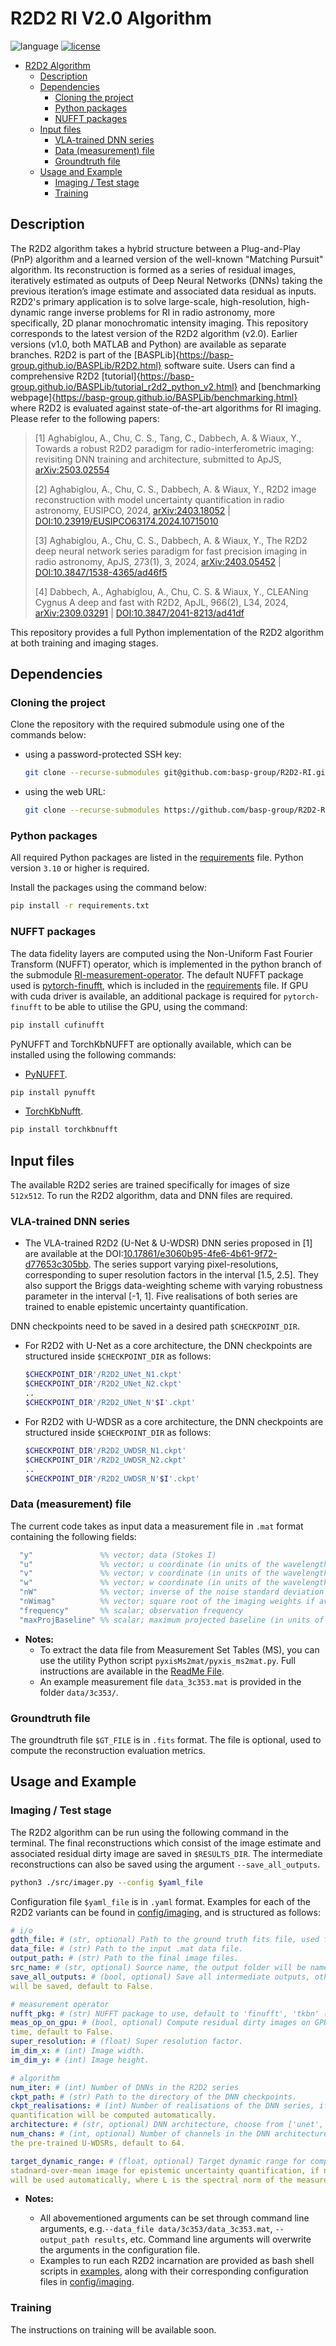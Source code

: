 # R2D2 RI V2.0 Algorithm

![language](https://img.shields.io/badge/language-python-orange.svg)
[![license](https://img.shields.io/badge/license-GPL--3.0-brightgreen.svg)](LICENSE)

- [R2D2 Algorithm](#r2d2-algorithm)
  - [Description](#description)
  - [Dependencies](#dependencies)
    - [Cloning the project](#cloning-the-project)
    - [Python packages](#python-packages)
    - [NUFFT packages](#nufft-packages)
  - [Input files](#input-files)
    - [VLA-trained DNN series](#vla-trained-dnn-series)
    - [Data (measurement) file](#data-measurement-file)
    - [Groundtruth file](#groundtruth-file)
  - [Usage and Example](#usage-and-example)
    - [Imaging / Test stage](#imaging--test-stage)
    - [Training](#training)

## Description

The R2D2 algorithm takes a hybrid structure between a Plug-and-Play (PnP) algorithm and a learned version of the well-known "Matching Pursuit" algorithm. Its reconstruction is formed as a series of residual images, iteratively estimated as outputs of Deep Neural Networks (DNNs) taking the previous iteration’s image estimate and associated data residual as inputs. R2D2's primary application is to solve large-scale, high-resolution, high-dynamic range inverse problems for RI in radio astronomy, more specifically, 2D planar monochromatic intensity imaging. This repository corresponds to the latest version of the R2D2 algorithm (v2.0). Earlier versions (v1.0, both MATLAB and Python) are available as separate branches.
R2D2 is part of the [BASPLib]{https://basp-group.github.io/BASPLib/R2D2.html} software suite. Users can find a comprehensive R2D2 [tutorial]{https://basp-group.github.io/BASPLib/tutorial_r2d2_python_v2.html} and [benchmarking webpage]{https://basp-group.github.io/BASPLib/benchmarking.html} where R2D2 is evaluated against state-of-the-art algorithms for RI imaging.
Please refer to the following papers:

<!-- [arXiv:2403.05452](https://arxiv.org/abs/2403.05452) -->
> [1] Aghabiglou, A., Chu, C. S., Tang, C., Dabbech, A. & Wiaux, Y., Towards a robust R2D2 paradigm for radio-interferometric imaging: revisiting DNN training and architecture, submitted to ApJS, [arXiv:2503.02554](https://arxiv.org/abs/2503.02554)
>
> [2] Aghabiglou, A., Chu, C. S., Dabbech, A. & Wiaux, Y., R2D2 image reconstruction with model uncertainty quantification in radio astronomy, EUSIPCO, 2024, [arXiv:2403.18052](https://arxiv.org/abs/2403.18052) | [DOI:10.23919/EUSIPCO63174.2024.10715010](https://doi.org/10.23919/EUSIPCO63174.2024.10715010)
>
> [3] Aghabiglou, A., Chu, C. S., Dabbech, A. & Wiaux, Y., The R2D2 deep neural network series paradigm for fast precision imaging in radio astronomy, ApJS, 273(1), 3, 2024, [arXiv:2403.05452](https://arxiv.org/abs/2403.05452) | [DOI:10.3847/1538-4365/ad46f5](https://doi.org/10.3847/1538-4365/ad46f5)
>
> [4] Dabbech, A., Aghabiglou, A., Chu, C. S. & Wiaux, Y., CLEANing Cygnus A deep and fast with R2D2, ApJL, 966(2), L34, 2024, [arXiv:2309.03291](https://arxiv.org/abs/2309.03291) | [DOI:10.3847/2041-8213/ad41df](https://doi.org/10.3847/2041-8213/ad41df)

This repository provides a full Python implementation of the R2D2 algorithm at both training and imaging stages.

## Dependencies

### Cloning the project

Clone the repository with the required submodule using one of the commands below:

- using a password-protected SSH key:

  ```bash
  git clone --recurse-submodules git@github.com:basp-group/R2D2-RI.git
  ```

- using the web URL:

  ```bash
  git clone --recurse-submodules https://github.com/basp-group/R2D2-RI.git
  ```

### Python packages

All required Python packages are listed in the [requirements](requirements.txt) file. Python version `3.10` or higher is required.

Install the packages using the command below:

```bash
pip install -r requirements.txt
```

### NUFFT packages

The data fidelity layers are computed using the Non-Uniform Fast Fourier Transform (NUFFT) operator, which is implemented in the python branch of the submodule [RI-measurement-operator](https://github.com/basp-group/RI-measurement-operator/tree/python). The default NUFFT package used is [pytorch-finufft](https://flatironinstitute.github.io/pytorch-finufft/), which is included in the [requirements](requirements.txt) file. If GPU with cuda driver is available, an additional package is required for `pytorch-finufft` to be able to utilise the GPU, using the command:

```bash
pip install cufinufft
```

PyNUFFT and TorchKbNUFFT are optionally available, which can be installed using the following commands:

- [PyNUFFT](https://pynufft.readthedocs.io/en/latest/).

```bash
pip install pynufft
```

- [TorchKbNufft](https://torchkbnufft.readthedocs.io/en/stable/).

```bash
pip install torchkbnufft
```

## Input files

The available R2D2 series are trained specifically for images of size `512x512`. To run the R2D2 algorithm, data and DNN files are required.

### VLA-trained DNN series

- The VLA-trained R2D2 (U-Net & U-WDSR) DNN series proposed in [1] are available at the DOI:[10.17861/e3060b95-4fe6-4b61-9f72-d77653c305bb](https://researchportal.hw.ac.uk/en/datasets/robust-r2d2-dnn-series-for-monochromatic-intensity-imaging-with-v). The series support varying pixel-resolutions, corresponding to super resolution factors in the interval [1.5, 2.5]. They also support the Briggs data-weighting scheme with varying robustness parameter in the interval [-1, 1]. Five realisations of both series are trained to enable epistemic uncertainty quantification.

DNN checkpoints need to be saved in a desired path `$CHECKPOINT_DIR`.

- For R2D2 with U-Net as a core architecture, the DNN checkpoints are structured inside `$CHECKPOINT_DIR` as follows:

  ```bash
  $CHECKPOINT_DIR'/R2D2_UNet_N1.ckpt'
  $CHECKPOINT_DIR'/R2D2_UNet_N2.ckpt'
  ..
  $CHECKPOINT_DIR'/R2D2_UNet_N'$I'.ckpt'
  ```

- For R2D2 with U-WDSR as a core architecture, the DNN checkpoints are structured inside `$CHECKPOINT_DIR` as follows:

  ```bash
  $CHECKPOINT_DIR'/R2D2_UWDSR_N1.ckpt'
  $CHECKPOINT_DIR'/R2D2_UWDSR_N2.ckpt'
  ..
  $CHECKPOINT_DIR'/R2D2_UWDSR_N'$I'.ckpt'
  ```


### Data (measurement) file

The current code takes as input data a measurement file in `.mat` format containing the following fields:

```matlab
  "y"               %% vector; data (Stokes I)
  "u"               %% vector; u coordinate (in units of the wavelength)
  "v"               %% vector; v coordinate (in units of the wavelength)
  "w"               %% vector; w coordinate (in units of the wavelength)
  "nW"              %% vector; inverse of the noise standard deviation
  "nWimag"          %% vector; square root of the imaging weights if available (Briggs or uniform), empty otherwise
  "frequency"       %% scalar; observation frequency
  "maxProjBaseline" %% scalar; maximum projected baseline (in units of the wavelength; formally  max(sqrt(u**2+v**2)))
```

- **Notes:**
  - To extract the data file from Measurement Set Tables (MS), you can use the utility Python script `pyxisMs2mat/pyxis_ms2mat.py`. Full instructions are available
  in the [ReadMe File](pyxisMs2mat/ReadMe.md).
  - An example measurement file `data_3c353.mat` is provided in the folder `data/3c353/`.

### Groundtruth file

The groundtruth file `$GT_FILE` is in `.fits` format. The file is optional, used to compute the reconstruction evaluation metrics.

## Usage and Example

### Imaging / Test stage

The R2D2 algorithm can be run using the following command in the terminal. The final reconstructions which consist of the image estimate and associated residual dirty image are saved 
in `$RESULTS_DIR`. The intermediate reconstructions can also be saved using the argument `--save_all_outputs`. 

```bash
python3 ./src/imager.py --config $yaml_file
```

Configuration file `$yaml_file` is in `.yaml` format. Examples for each of the R2D2 variants can be found in [config/imaging](config/imaging), and is structured as follows:

```yaml
# i/o
gdth_file: # (str, optional) Path to the ground truth fits file, used for computaiton of SNR and logSNR metric.
data_file: # (str) Path to the input .mat data file.
output_path: # (str) Path to the final image files.
src_name: # (str, optional) Source name, the output folder will be named as.
save_all_outputs: # (bool, optional) Save all intermediate outputs, otherwise only final iteration results
will be saved, default to False.

# measurement operator
nufft_pkg: # (str) NUFFT package to use, default to 'finufft', 'tkbn' (TorchKbNUFFT) and 'pynufft' are also available
meas_op_on_gpu: # (bool, optional) Compute residual dirty images on GPU to significantly accelerate overall imaging
time, default to False.
super_resolution: # (float) Super resolution factor.
im_dim_x: # (int) Image width.
im_dim_y: # (int) Image height.

# algorithm
num_iter: # (int) Number of DNNs in the R2D2 series
ckpt_path: # (str) Path to the directory of the DNN checkpoints.
ckpt_realisations: # (int) Number of realisations of the DNN series, if larger than 1, epistemic uncertainty
quantification will be computed automatically.
architecture: # (str, optional) DNN architecture, choose from ['unet', 'uwdsr'], default to 'unet'.
num_chans: # (int, optional) Number of channels in the DNN architecture, 32 for the pre-trained U-Nets and 64 for
the pre-trained U-WDSRs, default to 64.

target_dynamic_range: # (float, optional) Target dynamic range for computation of logSNR metric and
stadnard-over-mean image for epistemic uncertainty quantification, if not specified, the reciprocal of the heuristic 1/sqrt(2L)
will be used automatically, where L is the spectral norm of the measurement operator.
```

- **Notes:**

  - All abovementioned arguments can be set through command line arguments, e.g.`--data_file data/3c353/data_3c353.mat`, `--output_path results`, etc. Command line arguments will overwrite the arguments in the configuration file.
  - Examples to run each R2D2 incarnation are provided as bash shell scripts in [examples](examples), along with their corresponding configuration files in [config/imaging](config/imaging).

### Training

The instructions on training will be available soon.
